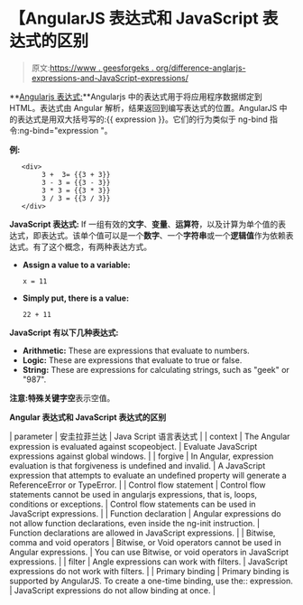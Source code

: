# 【AngularJS 表达式和 JavaScript 表达式的区别

> 原文:[https://www . geesforgeks . org/difference-anglarjs-expressions-and-JavaScript-expressions/](https://www.geeksforgeeks.org/difference-between-angularjs-expressions-and-javascript-expressions/)

**[Angularjs 表达式:](https://www.geeksforgeeks.org/angularjs-expressions/)**Angularjs 中的表达式用于将应用程序数据绑定到 HTML。表达式由 Angular 解析，结果返回到编写表达式的位置。AngularJS 中的表达式是用双大括号写的:{{ expression }}。它们的行为类似于 ng-bind 指令:ng-bind="expression "。

**例:**

```
   <div>
        3 +  3= {{3 + 3}} 
        3 - 3 = {{3 - 3}}
        3 * 3 = {{3 * 3}} 
        3 / 3 = {{3 / 3}}
   </div>

```

**JavaScript 表达式:** If 一组有效的**文字**、**变量**、**运算符**，以及计算为单个值的表达式，即表达式。该单个值可以是一个**数字**、一个**字符串**或一个**逻辑值**作为依赖表达式。有了这个概念，有两种表达方式。

*   **Assign a value to a variable:**

    ```
    x = 11
    ```

*   **Simply put, there is a value:**

    ```
    22 + 11
    ```

**JavaScript 有以下几种表达式:**

*   **Arithmetic:** These are expressions that evaluate to numbers.
*   **Logic:** These are expressions that evaluate to true or false.
*   **String:** These are expressions for calculating strings, such as "geek" or "987".

**注意:**特殊关键字**空**表示空值。

**Angular 表达式和 JavaScript 表达式的区别**

| parameter | 安圭拉菲兰达 | Java Script 语言表达式 |
| context | The Angular expression is evaluated against scopeobject. | Evaluate JavaScript expressions against global windows. |
| forgive | In Angular, expression evaluation is that forgiveness is undefined and invalid. | A JavaScript expression that attempts to evaluate an undefined property will generate a ReferenceError or TypeError. |
| Control flow statement | Control flow statements cannot be used in angularjs expressions, that is, loops, conditions or exceptions. | Control flow statements can be used in JavaScript expressions. |
| Function declaration | Angular expressions do not allow function declarations, even inside the ng-init instruction. | Function declarations are allowed in JavaScript expressions. |
| Bitwise, comma and void operators | Bitwise, or Void operators cannot be used in Angular expressions. | You can use Bitwise, or void operators in JavaScript expressions. |
| filter | Angle expressions can work with filters. | JavaScript expressions do not work with filters. |
| Primary binding | Primary binding is supported by AngularJS. To create a one-time binding, use the:: expression. | JavaScript expressions do not allow binding at once. |